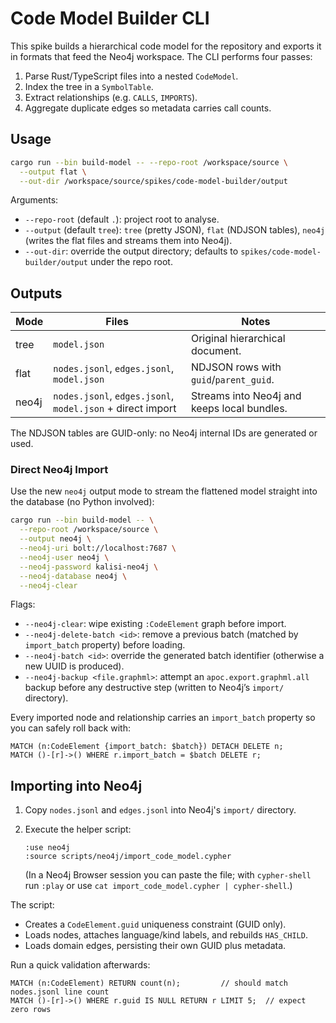 # Code Model Builder CLI

This spike builds a hierarchical code model for the repository and exports it in
formats that feed the Neo4j workspace. The CLI performs four passes:

1. Parse Rust/TypeScript files into a nested `CodeModel`.
2. Index the tree in a `SymbolTable`.
3. Extract relationships (e.g. `CALLS`, `IMPORTS`).
4. Aggregate duplicate edges so metadata carries call counts.

## Usage

```bash
cargo run --bin build-model -- --repo-root /workspace/source \
  --output flat \
  --out-dir /workspace/source/spikes/code-model-builder/output
```

Arguments:

- `--repo-root` (default `.`): project root to analyse.
- `--output` (default `tree`): `tree` (pretty JSON), `flat` (NDJSON tables),
  `neo4j` (writes the flat files and streams them into Neo4j).
- `--out-dir`: override the output directory; defaults to
  `spikes/code-model-builder/output` under the repo root.

## Outputs

| Mode   | Files                                                   | Notes                                        |
|--------|---------------------------------------------------------|----------------------------------------------|
| tree   | `model.json`                                            | Original hierarchical document.              |
| flat   | `nodes.jsonl`, `edges.jsonl`, `model.json`              | NDJSON rows with `guid`/`parent_guid`.       |
| neo4j  | `nodes.jsonl`, `edges.jsonl`, `model.json` + direct import| Streams into Neo4j and keeps local bundles.   |

The NDJSON tables are GUID-only: no Neo4j internal IDs are generated or used.

### Direct Neo4j Import

Use the new `neo4j` output mode to stream the flattened model straight into the
database (no Python involved):

```bash
cargo run --bin build-model -- \
  --repo-root /workspace/source \
  --output neo4j \
  --neo4j-uri bolt://localhost:7687 \
  --neo4j-user neo4j \
  --neo4j-password kalisi-neo4j \
  --neo4j-database neo4j \
  --neo4j-clear
```

Flags:

- `--neo4j-clear`: wipe existing `:CodeElement` graph before import.
- `--neo4j-delete-batch <id>`: remove a previous batch (matched by
  `import_batch` property) before loading.
- `--neo4j-batch <id>`: override the generated batch identifier (otherwise a new
  UUID is produced).
- `--neo4j-backup <file.graphml>`: attempt an `apoc.export.graphml.all` backup
  before any destructive step (written to Neo4j’s `import/` directory).

Every imported node and relationship carries an `import_batch` property so you
can safely roll back with:

```cypher
MATCH (n:CodeElement {import_batch: $batch}) DETACH DELETE n;
MATCH ()-[r]->() WHERE r.import_batch = $batch DELETE r;
```

## Importing into Neo4j

1. Copy `nodes.jsonl` and `edges.jsonl` into Neo4j's `import/` directory.
2. Execute the helper script:

   ```cypher
   :use neo4j
   :source scripts/neo4j/import_code_model.cypher
   ```

   (In a Neo4j Browser session you can paste the file; with `cypher-shell`
   run `:play` or use `cat import_code_model.cypher | cypher-shell`.)

The script:

- Creates a `CodeElement.guid` uniqueness constraint (GUID only).
- Loads nodes, attaches language/kind labels, and rebuilds `HAS_CHILD`.
- Loads domain edges, persisting their own GUID plus metadata.

Run a quick validation afterwards:

```cypher
MATCH (n:CodeElement) RETURN count(n);         // should match nodes.jsonl line count
MATCH ()-[r]->() WHERE r.guid IS NULL RETURN r LIMIT 5;  // expect zero rows
```
